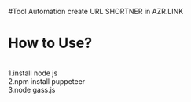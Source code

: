 #Tool Automation create URL SHORTNER in AZR.LINK
<h1>How to Use?</h1>
<br>
1.install node js
<br>
2.npm install puppeteer
<br>
3.node gass.js
